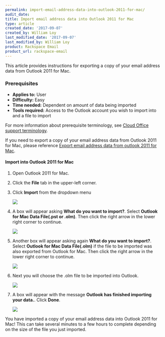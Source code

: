 ```yaml
---
permalink: import-email-address-data-into-outlook-2011-for-mac/
audit_date:
title: Import email address data into Outlook 2011 for Mac
type: article
created_date: '2017-09-07'
created_by: William Loy
last_modified_date: '2017-09-07'
last_modified_by: William Loy
product: Rackspace Email
product_url: rackspace-email
---
```


This article provides instructions for exporting a copy of your email address data from Outlook 2011 for Mac.

### Prerequisites

- **Applies to:** User
- **Difficulty:** Easy
- **Time needed:** Dependent on amount of data being imported
- **Tools required:**  Access to the Outlook account you wish to import into and a file to import

For more information about prerequisite terminology, see [Cloud Office support terminology](/how-to/cloud-office-support-terminology/).

If you need to export a copy of your email address data from Outlook 2011 for Mac, please reference [Export email address data from outlook 2011 for Mac](/how-to/export-email-address-data-from-outlook-2011-for-mac).

#### Import into Outlook 2011 for Mac
1. Open Outlook 2011 for Mac.
1. Click the **File** tab in the upper-left corner.
2. Click **Import** from the dropdown menu

    <img src="{% asset_path rackspace-email/export-email-address-into-outlook-2011-for-mac/file_import2011.png %}" />

3. A box will appear asking **What do you want to import?**. Select **Outlook for Mac Data File(.pst or .olm)**. Then click the right arrow in the lower right corner to continue.

    <img src="{% asset_path rackspace-email/export-email-address-into-outlook-2011-for-mac/outlook_olm2011.png %}" />

4. Another box will appear asking again **What do you want to import?**. Select **Outlook for Mac Data File(.olm)** if the file to be imported was also exported from Outlook for Mac. Then click the right arrow in the lower right corner to continue.

    <img src="{% asset_path rackspace-email/export-email-address-into-outlook-2011-for-mac/file_type2011.png %}" />

5. Next you will choose the .olm file to be imported into Outlook.

    <img src="{% asset_path rackspace-email/export-email-address-into-outlook-2011-for-mac/choose_olm2011.png %}" />

6. A box will appear with the message **Outlook has finished importing your data.**. Click **Done**.

    <img src="{% asset_path rackspace-email/import-email-address-into-outlook-2011-for-mac/import_complete2011.png %}" />

You have imported a copy of your email address data into Outlook 2011 for Mac! This can take several minutes to a few hours to complete depending on the size of the file you just imported.
